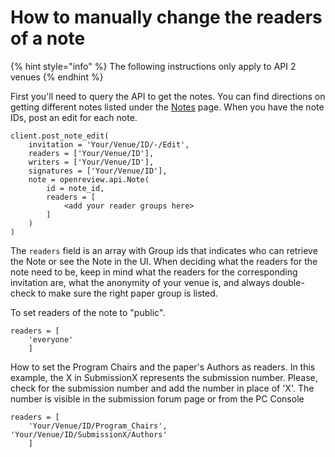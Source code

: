 # How to manually change the readers of a note

{% hint style="info" %}
The following instructions only apply to API 2 venues
{% endhint %}

First you'll need to query the API to get the notes. You can find directions on getting different notes listed under the [Notes](../../getting-started/using-the-api/retrieving-posting-notes/) page. When you have the note IDs, post an edit for each note.

```
client.post_note_edit(
    invitation = 'Your/Venue/ID/-/Edit',
    readers = ['Your/Venue/ID'],
    writers = ['Your/Venue/ID'],
    signatures = ['Your/Venue/ID'],
    note = openreview.api.Note(
        id = note_id,
        readers = [
            <add your reader groups here>
        ]
    )
)
```

The `readers` field is an array with Group ids that indicates who can retrieve the Note or see the Note in the UI. When deciding what the readers for the note need to be, keep in mind what the readers for the corresponding invitation are, what the anonymity of your venue is, and always double-check to make sure the right paper group is listed.

To set readers of the note to "public".

```
readers = [
    'everyone'
    ]
```

How to set the Program Chairs and the paper's Authors as readers. In this example, the X in SubmissionX represents the submission number. Please, check for the submission number and add the number in place of 'X'. The number is visible in the submission forum page or from the PC Console&#x20;

```
readers = [
    'Your/Venue/ID/Program_Chairs', 'Your/Venue/ID/SubmissionX/Authors'
    ]
```
